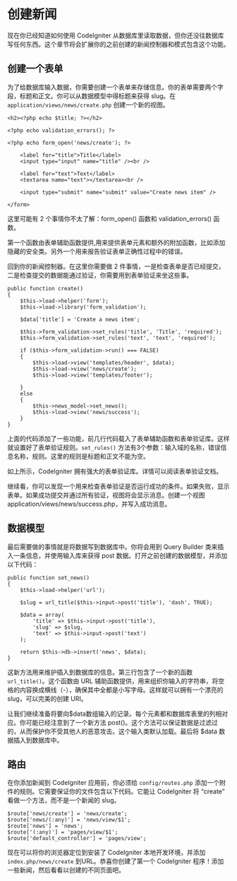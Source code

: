 # 创建新闻

现在你已经知道如何使用 CodeIgniter 从数据库里读取数据，但你还没往数据库写任何东西。这个章节将会扩展你的之前创建的新闻控制器和模式包含这个功能。

## 创建一个表单

为了给数据库输入数据，你需要创建一个表单来存储信息。你的表单需要两个字段，标题和正文。你可以从数据模型中得标题来获得 slug。在 `application/views/news/create.php` 创建一个新的视图。

    <h2><?php echo $title; ?></h2>

    <?php echo validation_errors(); ?>

    <?php echo form_open('news/create'); ?>

        <label for="title">Title</label> 
        <input type="input" name="title" /><br />

        <label for="text">Text</label>
        <textarea name="text"></textarea><br />

        <input type="submit" name="submit" value="Create news item" /> 

    </form>

这里可能有 2 个事情你不太了解：form_open() 函数和 validation_errors() 函数。

第一个函数由表单辅助函数提供,用来提供表单元素和额外的附加函数，比如添加隐藏的安全类。另外一个用来报告验证表单正确性过程中的错误。

回到你的新闻控制器。在这里你需要做 2 件事情，一是检查表单是否已经提交，二是检查提交的数据能通过验证，你需要用到表单验证来坐这些事。

    public function create()
    {
        $this->load->helper('form');
        $this->load->library('form_validation');
        
        $data['title'] = 'Create a news item';
        
        $this->form_validation->set_rules('title', 'Title', 'required');
        $this->form_validation->set_rules('text', 'text', 'required');
        
        if ($this->form_validation->run() === FALSE)
        {
            $this->load->view('templates/header', $data);   
            $this->load->view('news/create');
            $this->load->view('templates/footer');
            
        }
        else
        {
            $this->news_model->set_news();
            $this->load->view('news/success');
        }
    }

上面的代码添加了一些功能，前几行代码载入了表单辅助函数和表单验证库。这样就设置好了表单验证规则。`set_rules()` 方法有3个参数：输入域的名称，错误信息名称，规则。这里的规则是标题和正文不能为空。

如上所示，CodeIgniter 拥有强大的表单验证库。详情可以阅读表单验证文档。

继续看，你可以发现一个用来检查表单验证是否运行成功的条件。如果失败，显示表单。如果成功提交并通过所有验证，视图将会显示消息。创建一个视图 application/views/news/success.php，并写入成功消息。

## 数据模型

最后需要做的事情就是将数据写到数据库中。你将会用到 Query Builder 类来插入一条信息，并使用输入库来获得 post 数据。打开之前创建的数据模型，并添加以下代码：

    public function set_news()
    {
        $this->load->helper('url');
        
        $slug = url_title($this->input->post('title'), 'dash', TRUE);
        
        $data = array(
            'title' => $this->input->post('title'),
            'slug' => $slug,
            'text' => $this->input->post('text')
        );
        
        return $this->db->insert('news', $data);
    }

这新方法用来维护插入到数据库的信息。第三行包含了一个新的函数 `url_title()`。这个函数由 URL 辅助函数提供，用来组织你输入的字符串，将空格的内容换成横线（-），确保其中全都是小写字母。这样就可以拥有一个漂亮的 slug，可以完美的创建 URI。

让我们继续准备将要向$data数组输入的记录。每个元素都和数据库表里的列相对应。你可能已经注意到了一个新方法 post()。这个方法可以保证数据是过滤过的，从而保护你不受其他人的恶意攻击。这个输入类默认加载。最后将 $data 数据插入到数据库中。

## 路由

在你添加新闻到 CodeIgniter 应用前，你必须给 `config/routes.php` 添加一个附件的规则。它需要保证你的文件包含以下代码。它能让 CodeIgniter 将 “create” 看做一个方法，而不是一个新闻的 slug。

    $route['news/create'] = 'news/create';
    $route['news/(:any)'] = 'news/view/$1';
    $route['news'] = 'news';
    $route['(:any)'] = 'pages/view/$1';
    $route['default_controller'] = 'pages/view';

现在可以将你的浏览器定位到安装了 CodeIgniter 本地开发环境，并添加 `index.php/news/create` 到URL。恭喜你创建了第一个 CodeIgniter 程序！添加一些新闻，然后看看以创建的不同页面吧。